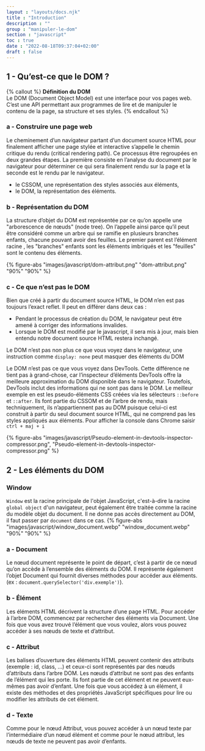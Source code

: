 ```yaml
---
layout : "layouts/docs.njk"
title : "Introduction"
description : ""
group : "manipuler-le-dom"
section : "javascript"
toc : true
date : "2022-08-18T09:37:04+02:00"
draft : false
---
```


## 1 - Qu’est-ce que le DOM ?
{% callout %}
 **Définition du DOM**  
Le DOM (Document Object Model) est une interface pour vos pages web. C’est une API permettant aux programmes de lire et de manipuler le contenu de la page, sa structure et ses styles.
{% endcallout %}
### a - Construire une page web
Le cheminement d’un navigateur partant d’un document source HTML pour finalement afficher une page stylée et interactive s’appelle le chemin critique du rendu (critical rendering path). Ce processus être regroupées en deux grandes étapes. La première consiste en l’analyse du document par le navigateur pour déterminer ce qui sera finalement rendu sur la page et la seconde est le rendu par le navigateur.

- le CSSOM, une représentation des styles associés aux éléments,
- le DOM, la représentation des éléments.
### b - Représentation du DOM
La structure d’objet du DOM est représentée par ce qu’on appelle une "arborescence de nœuds" (node tree). On l’appelle ainsi parce qu’il peut être considéré comme un arbre qui se ramifie en plusieurs branches enfants, chacune pouvant avoir des feuilles. Le premier parent est l’élément racine <html>, les "branches" enfants sont les éléments imbriqués et les "feuilles" sont le contenu des éléments.

{% figure-abs "images/javascript/dom-attribut.png" "dom-attribut.png" "90%" "90%" %}

### c - Ce que n’est pas le DOM
Bien que créé à partir du document source HTML, le DOM n’en est pas toujours l’exact reflet. Il peut en différer dans deux cas :

- Pendant le processus de création du DOM, le navigateur peut être amené à corriger des informations invalides.
- Lorsque le DOM est modifié par le javascript, il sera mis à jour, mais bien entendu notre document source HTML restera inchangé.

Le DOM n’est pas non plus ce que vous voyez dans le navigateur, une instruction comme `display: none` peut masquer des éléments du DOM

Le DOM n’est pas ce que vous voyez dans DevTools. Cette différence ne tient pas à grand-chose, car l’inspecteur d’éléments 
DevTools offre la meilleure approximation du DOM disponible dans le navigateur. Toutefois, DevTools inclut des informations 
qui ne sont pas dans le DOM.
Le meilleur exemple en est les pseudo-éléments CSS créées via les sélecteurs `::before` et `::after`. Ils font partie du CSSOM 
et de l’arbre de rendu, mais techniquement, ils n’appartiennent pas au DOM puisque celui-ci est construit à partir du seul document 
source HTML, qui ne comprend pas les styles appliqués aux éléments.
Pour afficher la console dans Chrome saisir `ctrl + maj + i`

{% figure-abs "images/javascript/Pseudo-element-in-devtools-inspector-compressor.png", "Pseudo-element-in-devtools-inspector-compressor.png" %}

## 2 - Les éléments du DOM
### Window
`Window` est la racine principale de l'objet JavaScript, c'est-à-dire la racine `global object` d'un navigateur, peut 
également être traitée comme la racine du modèle objet du document.
Il ne donne pas accès directement au DOM, il faut passer par `document` dans ce cas.
{% figure-abs "images/javascript/window_document.webp" "window_document.webp" "90%" "90%" %}
### a - Document
Le nœud document représente le point de départ, c’est à partir de ce nœud qu’on accède à l’ensemble des éléments du DOM. 
Il représente également l’objet Document qui fournit diverses méthodes pour accéder aux éléments. (ex : `document.querySelector('div.exemple')`).
### b - Élément
Les éléments HTML décrivent la structure d’une page HTML. Pour accéder à l’arbre DOM, commencez par rechercher des éléments via Document. Une fois que vous avez trouvé l’élément que vous voulez, alors vous pouvez accéder à ses nœuds de texte et d’attribut.
### c - Attribut
Les balises d’ouverture des éléments HTML peuvent contenir des attributs (exemple : id, class, …) et ceux-ci sont représentés par des nœuds d’attributs dans l’arbre DOM. Les nœuds d’attribut ne sont pas des enfants de l’élément qui les porte. Ils font partie de cet élément et ne peuvent eux-mêmes pas avoir d’enfant. Une fois que vous accédez à un élément, il existe des méthodes et des propriétés JavaScript spécifiques pour lire ou modifier les attributs de cet élément.
### d - Texte
Comme pour le nœud Attribut, vous pouvez accéder à un nœud texte par l’intermédiaire d’un nœud élément et comme pour le nœud attribut, les nœuds de texte ne peuvent pas avoir d’enfants.
